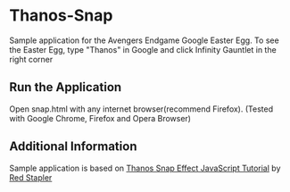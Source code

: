 # Thanos-Snap
Sample application for the Avengers Endgame Google Easter Egg. To see the Easter Egg, type "Thanos" in Google and click Infinity Gauntlet in the right corner




## Run the Application
Open snap.html with any internet browser(recommend Firefox). (Tested with Google Chrome, Firefox and Opera Browser)





## Additional Information
Sample application is based on [Thanos Snap Effect JavaScript Tutorial](https://www.youtube.com/watch?v=fM791m4A_Pk&t=12s) by [Red Stapler](https://www.youtube.com/channel/UCRthRrv06q1iOl86-tTKJhg)
